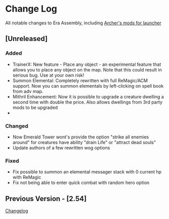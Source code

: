 
# Change Log
All notable changes to Era Assembly, including [Archer's mods for launcher](https://github.com/Archer30/Era-Launcher-Mods)

## [Unreleased]

### Added
- TrainerX: New feature - Place any object - an experimental feature that allows you to place any object on the map. Note that this could result in serious bug. Use at your own risk!
- Summon Elemental: Completely rewritten with full ReMagic/ACM support. Now you can summon elementals by left-clicking on spell book from adv map. 
- Mithril Enhancement: Now it is possible to upgrade a creature dwelling a second time with double the price. Also allows dwellings from 3rd party mods to be upgraded
- 

### Changed
- Now Emerald Tower wont's provide the option "strike all enemies around" for creatures have ability "drain Life" or "attract dead souls"
- Update authors of a few rewritten wog options

### Fixed
- Fix possible to summon an elemental messager stack with 0 current hp with ReMagic
- Fix not being able to enter quick combat with random hero option

## Previous Version - [2.54]
[Changelog](https://discord.com/channels/665742159307341827/667300419302719489/945008053537890364)
